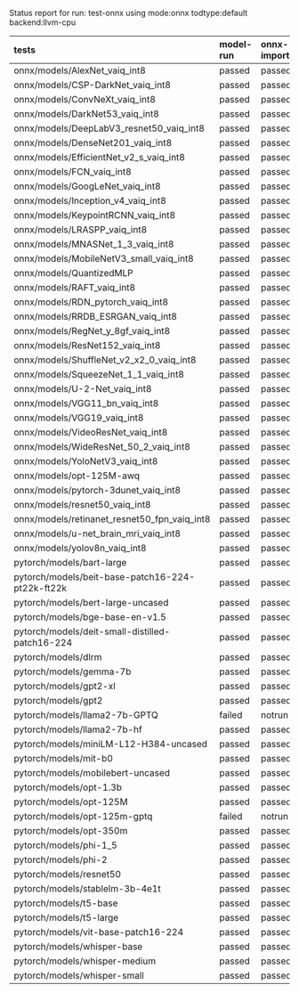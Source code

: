 Status report for run: test-onnx using mode:onnx todtype:default backend:llvm-cpu

| tests                                            | model-run   | onnx-import   | torch-mlir   | iree-compile   | inference   |
|:-------------------------------------------------|:------------|:--------------|:-------------|:---------------|:------------|
| onnx/models/AlexNet_vaiq_int8                    | passed      | passed        | notrun       | passed         | passed      |
| onnx/models/CSP-DarkNet_vaiq_int8                | passed      | passed        | notrun       | passed         | passed      |
| onnx/models/ConvNeXt_vaiq_int8                   | passed      | passed        | notrun       | passed         | mismatch    |
| onnx/models/DarkNet53_vaiq_int8                  | passed      | passed        | notrun       | passed         | passed      |
| onnx/models/DeepLabV3_resnet50_vaiq_int8         | passed      | passed        | notrun       | passed         | failed      |
| onnx/models/DenseNet201_vaiq_int8                | passed      | passed        | notrun       | passed         | passed      |
| onnx/models/EfficientNet_v2_s_vaiq_int8          | passed      | passed        | notrun       | passed         | mismatch    |
| onnx/models/FCN_vaiq_int8                        | passed      | passed        | notrun       | passed         | failed      |
| onnx/models/GoogLeNet_vaiq_int8                  | passed      | passed        | notrun       | passed         | mismatch    |
| onnx/models/Inception_v4_vaiq_int8               | passed      | passed        | notrun       | failed         | notrun      |
| onnx/models/KeypointRCNN_vaiq_int8               | passed      | passed        | notrun       | failed         | notrun      |
| onnx/models/LRASPP_vaiq_int8                     | passed      | passed        | notrun       | passed         | mismatch    |
| onnx/models/MNASNet_1_3_vaiq_int8                | passed      | passed        | notrun       | passed         | mismatch    |
| onnx/models/MobileNetV3_small_vaiq_int8          | passed      | passed        | notrun       | passed         | mismatch    |
| onnx/models/QuantizedMLP                         | passed      | passed        | notrun       | passed         | passed      |
| onnx/models/RAFT_vaiq_int8                       | passed      | passed        | notrun       | failed         | notrun      |
| onnx/models/RDN_pytorch_vaiq_int8                | passed      | passed        | notrun       | passed         | mismatch    |
| onnx/models/RRDB_ESRGAN_vaiq_int8                | passed      | passed        | notrun       | passed         | mismatch    |
| onnx/models/RegNet_y_8gf_vaiq_int8               | passed      | passed        | notrun       | passed         | passed      |
| onnx/models/ResNet152_vaiq_int8                  | passed      | passed        | notrun       | passed         | mismatch    |
| onnx/models/ShuffleNet_v2_x2_0_vaiq_int8         | passed      | passed        | notrun       | failed         | notrun      |
| onnx/models/SqueezeNet_1_1_vaiq_int8             | passed      | passed        | notrun       | passed         | passed      |
| onnx/models/U-2-Net_vaiq_int8                    | passed      | passed        | notrun       | passed         | failed      |
| onnx/models/VGG11_bn_vaiq_int8                   | passed      | passed        | notrun       | passed         | passed      |
| onnx/models/VGG19_vaiq_int8                      | passed      | passed        | notrun       | passed         | passed      |
| onnx/models/VideoResNet_vaiq_int8                | passed      | passed        | notrun       | failed         | notrun      |
| onnx/models/WideResNet_50_2_vaiq_int8            | passed      | passed        | notrun       | passed         | passed      |
| onnx/models/YoloNetV3_vaiq_int8                  | passed      | passed        | notrun       | passed         | failed      |
| onnx/models/opt-125M-awq                         | passed      | passed        | notrun       | failed         | notrun      |
| onnx/models/pytorch-3dunet_vaiq_int8             | passed      | passed        | notrun       | failed         | notrun      |
| onnx/models/resnet50_vaiq_int8                   | passed      | passed        | notrun       | passed         | passed      |
| onnx/models/retinanet_resnet50_fpn_vaiq_int8     | passed      | passed        | notrun       | failed         | notrun      |
| onnx/models/u-net_brain_mri_vaiq_int8            | passed      | passed        | notrun       | passed         | failed      |
| onnx/models/yolov8n_vaiq_int8                    | passed      | passed        | notrun       | passed         | failed      |
| pytorch/models/bart-large                        | passed      | passed        | notrun       | failed         | notrun      |
| pytorch/models/beit-base-patch16-224-pt22k-ft22k | passed      | passed        | notrun       | failed         | notrun      |
| pytorch/models/bert-large-uncased                | passed      | passed        | notrun       | passed         | mismatch    |
| pytorch/models/bge-base-en-v1.5                  | passed      | passed        | notrun       | passed         | mismatch    |
| pytorch/models/deit-small-distilled-patch16-224  | passed      | passed        | notrun       | failed         | notrun      |
| pytorch/models/dlrm                              | passed      | passed        | notrun       | failed         | notrun      |
| pytorch/models/gemma-7b                          | passed      | passed        | notrun       | failed         | notrun      |
| pytorch/models/gpt2-xl                           | passed      | passed        | notrun       | failed         | notrun      |
| pytorch/models/gpt2                              | passed      | passed        | notrun       | passed         | mismatch    |
| pytorch/models/llama2-7b-GPTQ                    | failed      | notrun        | notrun       | notrun         | notrun      |
| pytorch/models/llama2-7b-hf                      | passed      | passed        | notrun       | failed         | notrun      |
| pytorch/models/miniLM-L12-H384-uncased           | passed      | passed        | notrun       | passed         | mismatch    |
| pytorch/models/mit-b0                            | passed      | passed        | notrun       | passed         | mismatch    |
| pytorch/models/mobilebert-uncased                | passed      | passed        | notrun       | passed         | passed      |
| pytorch/models/opt-1.3b                          | passed      | passed        | notrun       | failed         | notrun      |
| pytorch/models/opt-125M                          | passed      | passed        | notrun       | failed         | notrun      |
| pytorch/models/opt-125m-gptq                     | failed      | notrun        | notrun       | notrun         | notrun      |
| pytorch/models/opt-350m                          | passed      | passed        | notrun       | failed         | notrun      |
| pytorch/models/phi-1_5                           | passed      | passed        | notrun       | failed         | notrun      |
| pytorch/models/phi-2                             | passed      | passed        | notrun       | failed         | notrun      |
| pytorch/models/resnet50                          | passed      | passed        | notrun       | passed         | passed      |
| pytorch/models/stablelm-3b-4e1t                  | passed      | passed        | notrun       | failed         | notrun      |
| pytorch/models/t5-base                           | passed      | passed        | notrun       | passed         | mismatch    |
| pytorch/models/t5-large                          | passed      | passed        | notrun       | failed         | notrun      |
| pytorch/models/vit-base-patch16-224              | passed      | passed        | notrun       | failed         | notrun      |
| pytorch/models/whisper-base                      | passed      | passed        | notrun       | failed         | notrun      |
| pytorch/models/whisper-medium                    | passed      | passed        | notrun       | failed         | notrun      |
| pytorch/models/whisper-small                     | passed      | passed        | notrun       | failed         | notrun      |
